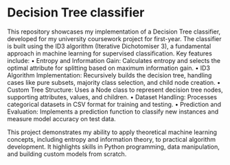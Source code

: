 # Decision Tree classifier 
This repository showcases my implementation of a Decision Tree classifier, developed for my university coursework project for first-year. The classifier is built using the ID3 algorithm (Iterative Dichotomiser 3), a fundamental approach in machine learning for supervised classification. Key features include:
	•	Entropy and Information Gain: Calculates entropy and selects the optimal attribute for splitting based on maximum information gain.
	•	ID3 Algorithm Implementation: Recursively builds the decision tree, handling cases like pure subsets, majority class selection, and child node creation.
	•	Custom Tree Structure: Uses a Node class to represent decision tree nodes, supporting attributes, values, and children.
	•	Dataset Handling: Processes categorical datasets in CSV format for training and testing.
	•	Prediction and Evaluation: Implements a prediction function to classify new instances and measure model accuracy on test data.

This project demonstrates my ability to apply theoretical machine learning concepts, including entropy and information theory, to practical algorithm development. It highlights skills in Python programming, data manipulation, and building custom models from scratch.
